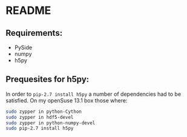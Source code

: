 README
======

Requirements:
-------------

  * PySide
  * numpy
  * h5py

Prequesites for h5py:
---------------------
In order to ```pip-2.7 install h5py``` a number of dependencies had to be satisfied. On my openSuse 13.1 box those where: 
```sh
sudo zypper in python-Cython
sudo zypper in hdf5-devel
sudo zypper in python-numpy-devel
sudo pip-2.7 install h5py
```
